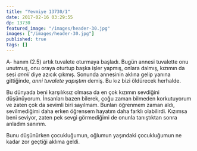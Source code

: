 ```yaml
---
title: "Yevmiye 13730/1"
date: 2017-02-16 03:29:55
dp: 13730
featured_image: "/images/header-30.jpg"
images: ["/images/header-30.jpg"]
published: true
tags: []
---
```




A- hanım (2.5) artık tuvalete oturmaya başladı. Bugün annesi tuvalette onu
unutmuş, onu oraya oturtup başka işler yapmış, onlara dalmış, kızımın da sesi
*annii* diye azıcık çıkmış. Sonunda annesinin aklına gelip yanına gittiğinde,
*anni tuvalete yapıştım* demiş. Bu kız bizi öldürecek herhalde. 

Bu dünyada beni karşılıksız olmasa da en çok kızımın sevdiğini
düşünüyorum. İnsanları bazen bilerek, çoğu zaman bilmeden korkutuyorum ve zaten
çok da sevimli biri sayılmam. Bunları öğrenmem zaman aldı, sevilmediğimi daha
erken öğrensem hayatım daha farklı olabilirdi. Kızımsa beni seviyor, zaten pek
sevgi görmediğimi de onunla tanıştıktan sonra anladım sanırım. 

Bunu düşünürken çocukluğumun, oğlumun yaşındaki çocukluğumun ne kadar zor
geçtiği aklıma geldi.



